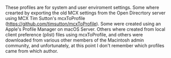 These profiles are for system and user enviroment settings. Some where crearted by exporting the old MCX settings from the Open Direcrtory server using MCX Tim Sutton's mcxToProfile (https://github.com/timsutton/mcxToProfile). Some were created using an Apple's Profile Manager on macOS Server. Others where created from local client preference (plist) files using mcxToProfile, and others were downloaded from various other members of the Macintosh admin community, and unfortunately, at this point I don't remember which profiles came from which author.
